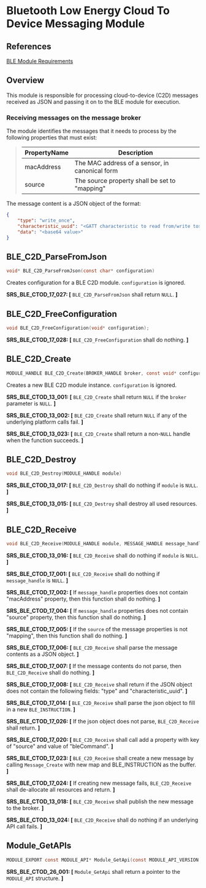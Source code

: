 # Bluetooth Low Energy Cloud To Device Messaging Module

## References

[BLE Module Requirements](./blemodule_requirements.md)

## Overview

This module is responsible for processing cloud-to-device (C2D) messages received as JSON and passing it on to the BLE module for execution. 

### Receiving messages on the message broker
The module identifies the messages that it needs to process by the following 
properties that must exist:

>| PropertyName | Description                                                                  |
>|--------------|------------------------------------------------------------------------------|
>| macAddress   | The MAC address of a sensor, in canonical form                               |
>| source       | The source property shall be set to "mapping"                                |

The message content is a JSON object of the format:
```json
{
    "type": "write_once",
    "characteristic_uuid": "<GATT characteristic to read from/write to>",
    "data": "<base64 value>"
}
```

## BLE_C2D_ParseFromJson
```c
void* BLE_C2D_ParseFromJson(const char* configuration)
```

Creates configuration for a BLE C2D module. `configuration` is ignored.

**SRS_BLE_CTOD_17_027: [** `BLE_C2D_ParseFromJson` shall return `NULL`. **]**

## BLE_C2D_FreeConfiguration
```c
void BLE_C2D_FreeConfiguration(void* configuration);
```
**SRS_BLE_CTOD_17_028: [** `BLE_C2D_FreeConfiguration` shall do nothing. **]**

## BLE_C2D_Create
```c
MODULE_HANDLE BLE_C2D_Create(BROKER_HANDLE broker, const void* configuration)
```

Creates a new BLE C2D module instance. `configuration` is ignored.

**SRS_BLE_CTOD_13_001: [** `BLE_C2D_Create` shall return `NULL` if the `broker` parameter is `NULL`. **]**

**SRS_BLE_CTOD_13_002: [** `BLE_C2D_Create` shall return `NULL` if any of the underlying platform calls fail. **]**

**SRS_BLE_CTOD_13_023: [** `BLE_C2D_Create` shall return a non-`NULL` handle when the function succeeds. **]**

## BLE_C2D_Destroy
```c
void BLE_C2D_Destroy(MODULE_HANDLE module)
```

**SRS_BLE_CTOD_13_017: [** `BLE_C2D_Destroy` shall do nothing if `module` is `NULL`. **]**

**SRS_BLE_CTOD_13_015: [** `BLE_C2D_Destroy` shall destroy all used resources. **]**

## BLE_C2D_Receive
```c
void BLE_C2D_Receive(MODULE_HANDLE module, MESSAGE_HANDLE message_handle)
```

**SRS_BLE_CTOD_13_016: [** `BLE_C2D_Receive` shall do nothing if `module` is `NULL`. **]**

**SRS_BLE_CTOD_17_001: [** `BLE_C2D_Receive` shall do nothing if `message_handle` is `NULL`. **]**



**SRS_BLE_CTOD_17_002: [** If `message_handle` properties does not contain "macAddress" property, then this function shall do nothing. **]**

**SRS_BLE_CTOD_17_004: [** If `message_handle` properties does not contain "source" property, then this function shall do nothing. **]**

**SRS_BLE_CTOD_17_005: [** If the `source` of the message properties is not "mapping", then this function shall do nothing. **]**

**SRS_BLE_CTOD_17_006: [** `BLE_C2D_Receive` shall parse the message contents as a JSON object. **]**

**SRS_BLE_CTOD_17_007: [** If the message contents do not parse, then `BLE_C2D_Receive` shall do nothing. **]**

**SRS_BLE_CTOD_17_008: [** `BLE_C2D_Receive` shall return if the JSON object does not contain the following fields: "type" and "characteristic_uuid". **]**

**SRS_BLE_CTOD_17_014: [** `BLE_C2D_Receive` shall parse the json object to fill in a new `BLE_INSTRUCTION`. **]**

**SRS_BLE_CTOD_17_026: [** If the json object does not parse, `BLE_C2D_Receive` shall return. **]**

**SRS_BLE_CTOD_17_020: [** `BLE_C2D_Receive` shall call add a property with key of "source" and value of "bleCommand". **]**

**SRS_BLE_CTOD_17_023: [** `BLE_C2D_Receive` shall create a new message by calling `Message_Create` with new map and BLE_INSTRUCTION as the buffer. **]**

**SRS_BLE_CTOD_17_024: [** If creating new message fails, `BLE_C2D_Receive` shall de-allocate all resources and return. **]**

**SRS_BLE_CTOD_13_018: [** `BLE_C2D_Receive` shall publish the new message to the broker. **]**

**SRS_BLE_CTOD_13_024: [** `BLE_C2D_Receive` shall do nothing if an underlying API call fails. **]**

## Module_GetAPIs
```c
MODULE_EXPORT const MODULE_API* Module_GetApi(const MODULE_API_VERSION gateway_api_version);
```

**SRS_BLE_CTOD_26_001: [** `Module_GetApi` shall return a pointer to the `MODULE_API` structure. **]**
